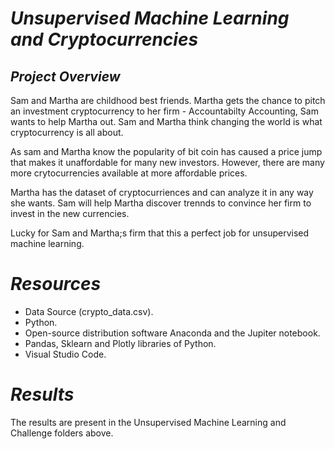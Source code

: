 # *Unsupervised Machine Learning and Cryptocurrencies*

## *Project Overview*

Sam and Martha are childhood best friends. Martha gets the chance to pitch an investment cryptocurrency to her firm - Accountabilty Accounting, Sam wants to help Martha out. Sam and Martha think changing the world is what cryptocurrency is all about.

As sam and Martha know the popularity of bit coin has caused a price jump that makes it unaffordable for many new investors. However, there are many more crytocurrencies available at more affordable prices.

Martha has the dataset of cryptocurriences and can analyze it in any way she wants. Sam will help Martha discover trennds to convince her firm to invest in the new currencies.

Lucky for Sam and Martha;s firm that this a perfect job for unsupervised machine learning.

# *Resources*

* Data Source (crypto_data.csv).
* Python.
* Open-source distribution software Anaconda and the
  Jupiter notebook.
*  Pandas, Sklearn and Plotly libraries of Python.
* Visual Studio Code.

# *Results* 

The results are present in the Unsupervised Machine Learning and Challenge folders above.